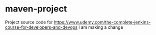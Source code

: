 # maven-project
Project source code for https://www.udemy.com/the-complete-jenkins-course-for-developers-and-devops
I am making a change
